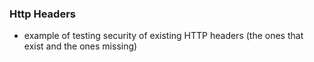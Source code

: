 ### Http Headers

- example of testing security of existing HTTP headers (the ones that exist and the ones missing)
